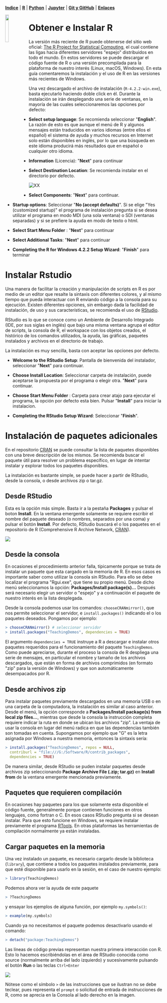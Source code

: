 <p align="left">
<strong><a href="../Indice.md">Indice</a></strong>
|
<strong><a href="../Intro-a-R/R.md">R</a></strong>
|
<strong><a href="../Intro-a-Python/Python.md">Python</a></strong>
|
<strong><a href="../Intro-a-Jupyter/Jupyter.md">Jupyter</a></strong>
|
<strong><a href="../Intro-a-github/Github.md">Git y GitHub</a></strong>
|
<strong><a href="../enlaces.md">Enlaces</a></strong>
</p>

<img     style="float: left;" src="OHWe.png" width=15% height=15%>


# Obtener e Instalar R

La versión más reciente de R puede obtenerse del sitio web oficial: [The R Project for Statistical Computing](http://www.r-project.org/), el cual contiene las ligas hacia diferentes servidores "espejo" distribuidos en todo el mundo. En estos servidores se puede descargar el código fuente de R o una versión precompilada para la plataforma de nuestro interés (Linux, macOS, Windows). En esta guía comentaremos la instalación y el uso de R en las versiones más recientes de  Windows.

Una vez descargado el archivo de instalación (`R-4.2.2-win.exe`), basta ejecutarlo haciendo doble click en él. Durante la instalación se irán desplegando una serie de ventanas, en la mayoría de las cuales seleccionaremos las opciones por defecto: 

* **Select setup language**: Se recomienda seleccionar "**English**". La razón de esto es que aunque el menú de R y algunos mensajes están traducidos en varios idiomas (entre ellos el español) el sistema de ayuda y muchos recursos en Internet solo están disponibles en inglés, por lo que una búsqueda en este idioma producirá más resultados que en español o cualquier otro idioma.

* **Information** (Licencia): "**Next**" para continuar

* **Select Destination Location**: Se recomienda instalar en el directorio por defecto.

![](imagenes/cdf3c335d5b3e0235da06be727746d85.png "XX")

* **Select Components**: "**Next**" para continuar.

* **Startup options**: Seleccionar "**No (accept defaults)**". Si se elige "Yes (customized
  startup)" el programa de instalación pregunta si se desea utilizar el programa en
  modo MDI (una sola ventana) o SDI (ventanas separadas) y si se prefiere la ayuda en modo de
  texto o html.

* **Select Start Menu Folder** : "**Next**" para continuar

* **Select Additional Tasks**: "**Next**" para continuar

* **Completing the R for  Windows 4.2.2 Setup Wizard**: "**Finish**" para terminar

# Instalar Rstudio 
Una manera de facilitar la creación y manipulación de scripts en R es por medio de un editor que resalte la sintaxis con diferentes colores, y al mismo tiempo que pueda interactuar con R enviando código a la consola para su ejecución. Existen diferentes opciones, sin embargo dada la facilidad de instalación, de uso y sus características, se recomienda el uso de [RStudio](https://posit.co/download/rstudio-desktop/). 

RStudio es lo que se conoce como un Ambiente de Desarrollo Integrado (IDE, por sus siglas en inglés) que bajo una misma ventana agrupa el editor de scripts, la consola de R, el workspace con los objetos creados, el histórico de los comandos utilizados, la ayuda, las gráficas, paquetes instalados y archivos en el directorio de trabajo.

La instalación es muy sencilla, basta con aceptar las opciones por defecto.

* **Welcome to the RStudio Setup**: Pantalla de bienvenida del instalador, seleccionar "**Next**" para continuar.

* **Choose Install Location**: Seleccionar carpeta de instalación, puede aceptarse la propuesta por el programa o elegir otra. "**Next**" para continuar.

* **Choose Start Menu Folder** : Carpeta para crear atajo para ejecutar el programa, la opción por defecto esta bien. Pulsar "**Install**" para iniciar la instalacion.

* **Completing the RStudio Setup Wizard**: Seleccionar "**Finish**".

# Instalación de paquetes adicionales

En el repositorio [CRAN](https://cran.r-project.org/mirrors.html) se puede consultar la lista de paquetes disponibles con una breve descripción de los mismos. Se recomienda buscar el paquete útil para resolver un problema específico, en lugar de intentar instalar y explorar todos los paquetes disponibles.

La instalación es bastante simple, se puede hacer a partir de RStudio, desde la consola, o desde archivos zip o tar.gz.

## Desde RStudio
Esta es la opción más simple. Basta ir a la pestaña **Packages** y pulsar el boton **Install**. En la ventana emergente solamente se requiere escribir el nombre del paquete deseado (o nombres, separados por una coma) y pulsar el botón **Install**. Por defecto, RStudio buscará el o los paquetes en el repositorio de R (Comprehensive R Archive Network, [CRAN](https://cran.r-project.org/mirrors.html)). 

![](imagenes/InstallPackges.png)

## Desde la consola
En ocasiones el procedimiento anterior falla, típicamente porque se trata de instalar un paquete que esta cargado en la memoria de R. En esos casos es importante saber como utilizar la consola sin RStudio. Para ello se debe localizar el programa "Rgui.exe", que tiene su propio menú. Desde dicho menú seleccionamos la opción: **Packages/Install package(s)...** Después será necesario elegir un servidor o "espejo" y a continuación el paquete de nuestro interés en la lista desplegada. 

Desde la consola podemos usar los comandos: `chooseCRANmirror()`, que nos permite seleccionar el servidor, e `install.packages()`  indicando el o los paquetes deseados. Pongamos por ejemplo:
```r
> chooseCRANmirror() # seleccionar servidor
> install.packages("TeachingDemos", dependencies = TRUE)
```
El argumento `dependencies = TRUE` instruye a R a descargar e instalar otros paquetes requeridos para el funcionamiento del paquete `TeachingDemos`. Como puede apreciarse, durante el proceso la consola de R despliega una serie de mensajes, en particular el nombre y tamaño de los archivos descargados, que están en forma de archivos comprimidos (en formato "zip" para la versión de Windows) y que son automáticamente desempacados por R.

## Desde archivos zip
Para instalar paquetes previamente descargados en una memoria USB o en una carpeta de la computadora, la instalación es similar  al caso anterior. Desde el menú, la opción corresponde a **Packages/Install package(s) from local zip files...**, mientras que desde la consola la instrucción completa requiere indicar la ruta en donde se ubican los archivos "zip". La ventaja de usar la consola en lugar del menú radica en que las dependencias también son tomadas en cuenta. Supongamos por ejemplo que "G" es la letra asignada por Windows a nuestra memoria, entonces la sintaxis sería:
```r
> install.packages("TeachingDemos", repos = NULL,
  contriburl = "file:///G:/Software/R/contrib_packages",
  dependencies = TRUE)
```
De manera similar, desde RStudio se puden instalar paquetes desde archivos zip seleccionando **Package Archive File (.zip; tar.gz)** en **Install from** de la ventana emergente mencionada previamente.

##  Paquetes que requieren compilación
En ocasiones hay paquetes para los que solamente esta disponible el código fuente, generalmente porque contienen funciones en otros lenguajes, como fortran o C. En esos casos RStudio pregunta si se desean instalar. Para que esto funcione en Windows, se requiere instalar previamente el programa [RTools](https://cran.r-project.org/bin/windows/Rtools/). En otras plataformas las herramientas de compilación normalmente ya están instaladas.

## Cargar paquetes en la memoria
Una vez instalado un paquete, es necesario cargarlo desde la biblioteca (`library`), que contiene a todos los paquetes instalados previamente, para que esté disponible para usarlo en la sesión, en el caso de nuestro ejemplo:
```r
> library(TeachingDemos)
```
Podemos ahora ver la ayuda de este paquete
```r
> ?TeachingDemos
```
y ensayar los ejemplos de alguna función, por ejemplo `my.symbols()`:
```r
> example(my.symbols)
```
Cuando ya no necesitamos el paquete podemos desactivarlo usando el comando:
```r
> detach("package:TeachingDemos")
```
Las líneas de código previas representan nuestra primera interacción con R. Esto lo hacemos escribiéndolas en el área de RStudio conocida como source (normalmente arriba del lado izquierdo) y sucesivamente pulsando el botón **Run** o las teclas `Ctrl+Enter`

![](imagenes/RStudio.png)

Nótese como el símbolo `>` de las instrucciones que se ilustran no se debe teclear, pues representa el `prompt` o solicitud de entrada de instrucciones de R, como se aprecia en la Consola al lado derecho en la imagen.


